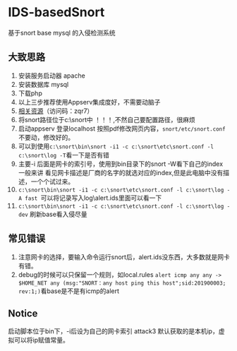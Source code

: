 # IDS-basedSnort

基于snort base mysql 的入侵检测系统

## 大致思路

1. 安装服务启动器 apache
2. 安装数据库 mysql
3. 下载php
4. 以上三步推荐使用Appserv集成度好，不需要动脑子
5. [相关资源](https://cloud.189.cn/web/share?code=VVNvemyiaaEf)（访问码：zqr7）
6. 将snort路径位于c:\snort中 ！！！,不然自己要配置路径，很麻烦
7. 启动appserv 登录localhost 按照pdf修改网页内容，`snort/etc/snort.conf`不要动，修改好的。
8. 可以到使用`c:\snort\bin\snort -i1 -c c:\snort\etc\snort.conf -l c:\snort\log -T`看一下是否有错
9. 主要-i 后面是网卡的索引号，使用到bin目录下的snort -W看下自己的index 一般来讲 看见网卡描述是厂商的名字的就选对应的index,但是此电脑中没有描述，一个个试过来。
10. `c:\snort\bin\snort -i1 -c c:\snort\etc\snort.conf -l c:\snort\log -A fast `可以将记录写入log\alert.ids里面可以看一下
11. `c:\snort\bin\snort -i1 -c c:\snort\etc\snort.conf -l c:\snort\log -dev` 刷新base看入侵尽量

## 常见错误
1. 注意网卡的选择，要输入命令运行snort后，alert.ids没东西，大多数就是网卡有错。
2. debug的时候可以只保留一个规则，如local.rules 
`alert icmp any any -> $HOME_NET any (msg:"SNORT：any host ping this host";sid:201900003; rev:1;)`看base是不是有icmp的alert
## Notice
启动脚本位于bin下，-i后设为自己的网卡索引
attack3 默认获取的是本机ip，虚拟可以将ip赋值常量。
